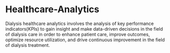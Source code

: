 # Healthcare-Analytics

Dialysis healthcare analytics involves the analysis of key performance indicators(KPIs) to gain insight and make data-driven decisions in the field of dialysis care in order to enhance patient care, improve outcomes, optimize resource utilization, and drive continuous improvement in the field of dialysis treatment.

